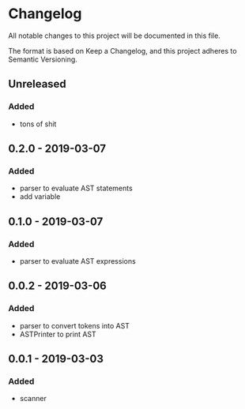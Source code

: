 # Changelog
All notable changes to this project will be documented in this file.

The format is based on Keep a Changelog, and this project adheres to Semantic Versioning.

## Unreleased
### Added
- tons of shit

## 0.2.0 - 2019-03-07
### Added
- parser to evaluate AST statements
- add variable

## 0.1.0 - 2019-03-07
### Added
- parser to evaluate AST expressions

## 0.0.2 - 2019-03-06
### Added
- parser to convert tokens into AST
- ASTPrinter to print AST

## 0.0.1 - 2019-03-03
### Added
- scanner